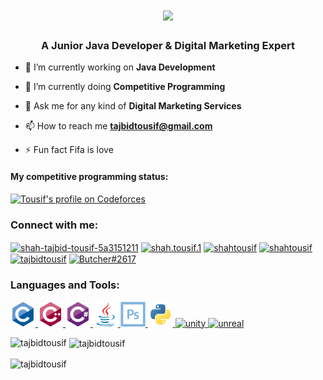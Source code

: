 <h1 align="center">
  <a href="https://git.io/typing-svg">
    <img src="https://readme-typing-svg.herokuapp.com/?lines=Good+To+See+You+Here!+👋;This+is+Shah+Tajbid+Tousif;&center=true&size=25">
  </a>
<h3 align="center">A Junior Java Developer & Digital Marketing Expert</h3>



- 🔭 I’m currently working on **Java Development**

- 🌱 I’m currently doing **Competitive Programming**

- 💬 Ask me for any kind of **Digital Marketing Services**

- 📫 How to reach me **tajbidtousif@gmail.com**
  
- ⚡ Fun fact Fifa is love 
  



<p>
  
  <h4 align="left">My competitive programming status:</h4>

<a href="https://codeforces.com/profile/tajbidtousif"><img src="https://img.shields.io/badge/dynamic/json?&color=1f8acb&logo=codeforces&label=Codeforces&url=https://competitive-coding-api.herokuapp.com/api/codeforces/tajbidtousif&query=%24.rating&prefix=Rating%20&style=for-the-badge&cacheSeconds=86400" alt="Tousif's profile on Codeforces" title="Tousif's profile on Codeforces"></a>
  </p>

<h3 align="left">Connect with me:</h3>
<p align="left">
<a href="https://linkedin.com/in/shah-tajbid-tousif-5a3151211" target="blank"><img align="center" src="https://raw.githubusercontent.com/rahuldkjain/github-profile-readme-generator/master/src/images/icons/Social/linked-in-alt.svg" alt="shah-tajbid-tousif-5a3151211" height="30" width="40" /></a>
<a href="https://fb.com/shah.tousif.1" target="blank"><img align="center" src="https://raw.githubusercontent.com/rahuldkjain/github-profile-readme-generator/master/src/images/icons/Social/facebook.svg" alt="shah.tousif.1" height="30" width="40" /></a>
<a href="https://instagram.com/shahtousif" target="blank"><img align="center" src="https://raw.githubusercontent.com/rahuldkjain/github-profile-readme-generator/master/src/images/icons/Social/instagram.svg" alt="shahtousif" height="30" width="40" /></a>
<a href="https://www.codechef.com/users/shahtousif" target="blank"><img align="center" src="https://cdn.jsdelivr.net/npm/simple-icons@3.1.0/icons/codechef.svg" alt="shahtousif" height="30" width="40" /></a>
<a href="https://codeforces.com/profile/tajbidtousif" target="blank"><img align="center" src="https://cdn.jsdelivr.net/npm/simple-icons@3.0.1/icons/codeforces.svg" alt="tajbidtousif" height="30" width="40" /></a>
<a href="https://discord.gg/Butcher#2617" target="blank"><img align="center" src="https://raw.githubusercontent.com/rahuldkjain/github-profile-readme-generator/master/src/images/icons/Social/discord.svg" alt="Butcher#2617" height="30" width="40" /></a>
</p>

<h3 align="left">Languages and Tools:</h3>
<p align="left"> <a href="https://www.cprogramming.com/" target="_blank"> <img src="https://raw.githubusercontent.com/devicons/devicon/master/icons/c/c-original.svg" alt="c" width="40" height="40"/> </a> <a href="https://www.w3schools.com/cpp/" target="_blank"> <img src="https://raw.githubusercontent.com/devicons/devicon/master/icons/cplusplus/cplusplus-original.svg" alt="cplusplus" width="40" height="40"/> </a> <a href="https://www.w3schools.com/cs/" target="_blank"> <img src="https://raw.githubusercontent.com/devicons/devicon/master/icons/csharp/csharp-original.svg" alt="csharp" width="40" height="40"/> </a> <a href="https://www.java.com" target="_blank"> <img src="https://raw.githubusercontent.com/devicons/devicon/master/icons/java/java-original.svg" alt="java" width="40" height="40"/> </a> <a href="https://www.photoshop.com/en" target="_blank"> <img src="https://raw.githubusercontent.com/devicons/devicon/master/icons/photoshop/photoshop-line.svg" alt="photoshop" width="40" height="40"/> </a> <a href="https://www.python.org" target="_blank"> <img src="https://raw.githubusercontent.com/devicons/devicon/master/icons/python/python-original.svg" alt="python" width="40" height="40"/> </a> <a href="https://unity.com/" target="_blank"> <img src="https://www.vectorlogo.zone/logos/unity3d/unity3d-icon.svg" alt="unity" width="40" height="40"/> </a> <a href="https://unrealengine.com/" target="_blank"> <img src="https://raw.githubusercontent.com/kenangundogan/fontisto/036b7eca71aab1bef8e6a0518f7329f13ed62f6b/icons/svg/brand/unreal-engine.svg" alt="unreal" width="40" height="40"/> </a> </p>

<p><img align="left" src="https://github-readme-stats.vercel.app/api/top-langs?username=tajbidtousif&show_icons=true&locale=en&layout=compact" alt="tajbidtousif" /></p>

<p>&nbsp;<img align="center" src="https://github-readme-stats.vercel.app/api?username=tajbidtousif&show_icons=true&locale=en" alt="tajbidtousif" /></p>

<p><img align="center" src="https://github-readme-streak-stats.herokuapp.com/?user=tajbidtousif&" alt="tajbidtousif" /></p>
